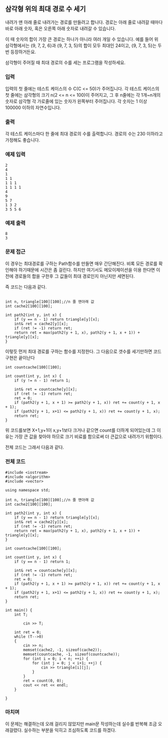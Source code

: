 ## 삼각형 위의 최대 경로 수 세기

 내려가 맨 아래 줄로 내려가는 경로를 만들려고 합니다. 경로는 아래 줄로 내려갈 때마다 바로 아래 숫자, 혹은 오른쪽 아래 숫자로 내려갈 수 있습니다.

이 때 숫자의 합이 가장 큰 경로는 하나가 아니라 여러 개일 수 있습니다. 예를 들어 위 삼각형에서는 {9, 7, 2, 6}과 {9, 7, 3, 5}의 합이 모두 최대인 24이고, {9, 7, 3, 5}는 두 번 등장하거든요.

삼각형이 주어질 때 최대 경로의 수를 세는 프로그램을 작성하세요.

### 입력
입력의 첫 줄에는 테스트 케이스의 수 C(C <= 50)가 주어집니다. 각 테스트 케이스의 첫 줄에는 삼각형의 크기 n(2 <= n <= 100)이 주어지고, 그 후 n줄에는 각 1개~n개의 숫자로 삼각형 각 가로줄에 있는 숫자가 왼쪽부터 주어집니다. 각 숫자는 1 이상 100000 이하의 자연수입니다.

### 출력

각 테스트 케이스마다 한 줄에 최대 경로의 수를 출력합니다.
경로의 수는 230 이하라고 가정해도 좋습니다.

### 예제 입력

	2
	4
	1
	1 1 
	1 1 1 
	1 1 1 1 
	4
	9
	5 7
	1 3 2
	3 5 5 6

### 예제 출력

	8
	3

### 문제 접근
이 경우는 최대경로를 구하는 Path함수를 만들면 매우 간단해진다. 비록 모든 경로를 확인해야 하기때문에 시간은 좀 걸린다. 하지만 여기서도 메모이제이션을 이용 한다면 이전에 경로들의 합을 구한후 그 값들이 최대 경로인지 아닌지만 세면된다.

즉 코드는 다음과 같다.

```

int n, triangle[100][100];//n 줄 맨아래 값
int cache2[100][100];

int path2(int y, int x) {
	if (y == n - 1) return triangle[y][x];
	int& ret = cache2[y][x];
	if (ret != -1) return ret;
	return ret = max(path2(y + 1, x), path2(y + 1, x + 1)) + triangle[y][x];
}
```

이렇듯 먼저 최대 경로를 구하는 함수를 지정한다. 그 다음으로 갯수를 세기만하면 코드 구현은 끝이난다

```
int countcache[100][100];

int count(int y, int x) {
	if (y != n - 1) return 1;

	int& ret = countcache[y][x];
	if (ret != -1) return ret;
	ret = 0;
	if (path2(y + 1, x + 1) >= path2(y + 1, x)) ret += count(y + 1, x + 1);
	if (path2(y + 1, x+1) <= path2(y + 1, x)) ret += count(y + 1, x);
	return ret;
}

```
위 코드를보면 X+1,y+1이 x,y+1보다 크거나 같으면 count를 더하게 되어있는데 그 이유는 가장 큰 값을 찾아야 하므로 크기 비료를 함으로써 더 큰값으로 내려가기 위함이다.

전체 코드는 그래서 다음과 같다.

### 전체 코드

```
#include <iostream>
#include <algorithm>
#include <vector>

using namespace std;

int n, triangle[100][100];//n 줄 맨아래 값
int cache2[100][100];

int path2(int y, int x) {
	if (y == n - 1) return triangle[y][x];
	int& ret = cache2[y][x];
	if (ret != -1) return ret;
	return ret = max(path2(y + 1, x), path2(y + 1, x + 1)) + triangle[y][x];
}

int countcache[100][100];

int count(int y, int x) {
	if (y == n - 1) return 1;

	int& ret = countcache[y][x];
	if (ret != -1) return ret;
	ret = 0;
	if (path2(y + 1, x + 1) >= path2(y + 1, x)) ret += count(y + 1, x + 1);
	if (path2(y + 1, x+1) <= path2(y + 1, x)) ret += count(y + 1, x);
	return ret;
}

int main() {
	int T;

		cin >> T;

	int ret = 0;
	while (T-->0)
	{
		cin >> n;
		memset(cache2, -1, sizeof(cache2));
		memset(countcache, -1, sizeof(countcache));
		for (int i = 0; i < n; ++i) {
			for (int j = 0; j < i+1; ++j) {
				cin >> triangle[i][j];
			}
		}
		ret = count(0, 0);
		cout << ret << endl;
	}
	
}	
```

### 마치며

이 문제는 해결하는데 오래 걸리지 않았지만 main문 작성하는데 실수를 반복해 조금 오래걸렸다. 실수하는 부분을 익히고 조심하도록 코드를 하겠다.
